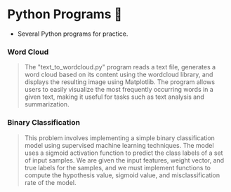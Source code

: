 # Python Programs 🐍

* Several Python programs for practice.

### Word Cloud

> The "text_to_wordcloud.py" program reads a text file, generates a word cloud based on its content using the wordcloud library, and displays the resulting image using Matplotlib. The program allows users to easily visualize the most frequently occurring words in a given text, making it useful for tasks such as text analysis and summarization.

### Binary Classification

> This problem involves implementing a simple binary classification model using supervised machine learning techniques. The model uses a sigmoid activation function to predict the class labels of a set of input samples. We are given the input features, weight vector, and true labels for the samples, and we must implement functions to compute the hypothesis value, sigmoid value, and misclassification rate of the model.
